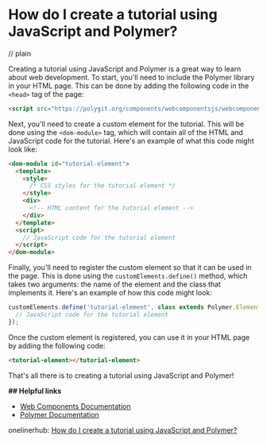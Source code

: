 # How do I create a tutorial using JavaScript and Polymer?
// plain

Creating a tutorial using JavaScript and Polymer is a great way to learn about web development. To start, you'll need to include the Polymer library in your HTML page. This can be done by adding the following code in the `<head>` tag of the page:

```html
<script src="https://polygit.org/components/webcomponentsjs/webcomponents-lite.js"></script>
```

Next, you'll need to create a custom element for the tutorial. This will be done using the `<dom-module>` tag, which will contain all of the HTML and JavaScript code for the tutorial. Here's an example of what this code might look like:

```html
<dom-module id="tutorial-element">
  <template>
    <style>
      /* CSS styles for the tutorial element */
    </style>
    <div>
      <!-- HTML content for the tutorial element -->
    </div>
  </template>
  <script>
    // JavaScript code for the tutorial element
  </script>
</dom-module>
```

Finally, you'll need to register the custom element so that it can be used in the page. This is done using the `customElements.define()` method, which takes two arguments: the name of the element and the class that implements it. Here's an example of how this code might look:

```javascript
customElements.define('tutorial-element', class extends Polymer.Element {
  // JavaScript code for the tutorial element
});
```

Once the custom element is registered, you can use it in your HTML page by adding the following code:

```html
<tutorial-element></tutorial-element>
```

That's all there is to creating a tutorial using JavaScript and Polymer!

**## Helpful links**
- [Web Components Documentation](https://www.webcomponents.org/introduction)
- [Polymer Documentation](https://www.polymer-project.org/2.0/docs/devguide/feature-overview)

onelinerhub: [How do I create a tutorial using JavaScript and Polymer?](https://onelinerhub.com/javascript-polymer/how-do-i-create-a-tutorial-using-javascript-and-polymer)